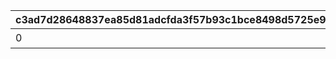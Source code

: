 |c3ad7d28648837ea85d81adcfda3f57b93c1bce8498d5725e9eb1b1fc3b20efa|5d849edbe994e59d119d725137a59a5e1fa38ac07ea57cc4e30de6e3157ba44b|1c205c966b7e6fc43055ef0dd10f3751ad5f663c57cee2534346aa25d2745f85|70203c853728818e76dea840903325b8bf7cad253f62a99eb2d16183501b58ca|4061843e8bb8580cad33152122e4e5cbd811d926dd751023ba838171fc7f708c|ea018ad914ab41d646fbc496a7d7232f60435d39d7481b38dabc96465df59d0b|09fab6f61bbc069f6a0a2c7887c9b9f782c1efe5295fed8e394a5cf65a6ed0b9|ffe95b858609c48576b4e4026fc8c5768675a552a086a7182bbf9f7a9aea4984|463afc0bc4de54756a52d4bb4953f3dd135c5408493e296067eb8fd3eafbc189|9e7fce0ec873c28eb7862b5e0742fe0e0b66d37a1d1dec1b9cc7fda133da9017|2f0d38d08f2061530538db1a0cc24e754c348908f4c8d733192ec4aa5f0979d7|b64882b02e8d1683d74ca77a530a7f6bdae4cf36c80b25d7669f922a640f96b9|2c8c2974d8d2840389421944462cb4052f02d48dab9d2badbab1b74c6ba122a0|08fc310608d0650706ff152385df09161cfbe96a180c79a77704594749af7007|559ec6d392d01eacf2f8375bcf63a196cef534a5b7b0b933da9905a173c20d33|fc6f25f77381ab8d06582c4896a9bb3a39f9fce0f61108864cefd381066a5e05|5defbe59de0e5c5034ba4a1ca5461918f30b2e3cfa520a14af97f620a3594191|8082da93c53868a57ddd3abd681ee8738978e19b8a1539296ee221d42d7f76d7|
| --- | --- | --- | --- | --- | --- | --- | --- | --- | --- | --- | --- | --- | --- | --- | --- | --- | --- |
|0|0|1405|1|0|1|7|0|0|0|0|30000|クウカ大回転で合計30000m飛ばそう|0|0|0|0|0|